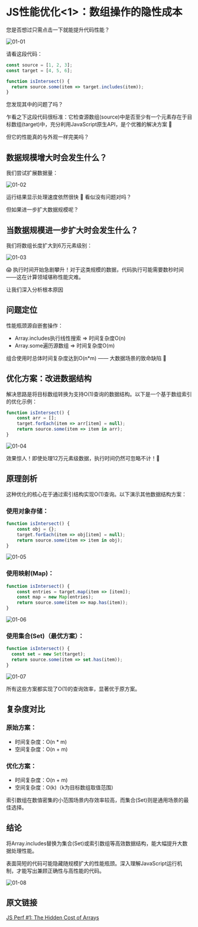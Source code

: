 # JS性能优化<1>：数组操作的隐性成本

您是否想过只需点击一下就能提升代码性能？

![01-01](./assets/01-01.webp)

请看这段代码：

```js
const source = [1, 2, 3];
const target = [4, 5, 6];

function isIntersect() {
  return source.some(item => target.includes(item));
}
```

您发现其中的问题了吗？

乍看之下这段代码很标准：它检查源数组(source)中是否至少有一个元素存在于目标数组(target)中，充分利用JavaScript原生API，是个优雅的解决方案 🚀

但它的性能真的与外观一样完美吗？


## 数据规模增大时会发生什么？

我们尝试扩展数据量：

![01-02](./assets/01-02.gif)

运行结果显示处理速度依然很快 💪 看似没有问题对吗？

但如果进一步扩大数据规模呢？


## 当数据规模进一步扩大时会发生什么？

我们将数组长度扩大到6万元素级别：

![01-03](./assets/01-03.gif)

😱 执行时间开始急剧攀升！对于这类规模的数据，代码执行可能需要数秒时间——这在计算领域堪称性能灾难。

让我们深入分析根本原因

## 问题定位

性能瓶颈源自嵌套操作：

* Array.includes执行线性搜索 ⇒ 时间复杂度O(n)
* Array.some遍历源数组 ⇒ 时间复杂度O(m)

组合使用时总体时间复杂度达到O(n*m) —— 大数据场景的致命缺陷 🥵

## 优化方案：改进数据结构

解决思路是将目标数组转换为支持O(1)查询的数据结构。以下是一个基于数组索引的优化示例：

```js
function isIntersect() {
    const arr = [];
    target.forEach(item => arr[item] = null);
    return source.some(item => item in arr);
}
```

![01-04](./assets/01-04.gif)

效果惊人！即使处理12万元素级数据，执行时间仍然可忽略不计！🥳

## 原理剖析

这种优化的核心在于通过索引结构实现O(1)查询。以下演示其他数据结构方案：

### 使用对象存储：

```js
function isIntersect() {
    const obj = {};
    target.forEach(item => obj[item] = null);
    return source.some(item => item in obj);
}
```

![01-05](./assets/01-05.gif)

### 使用映射(Map)：

```js
function isIntersect() {
    const entries = target.map(item => [item]);
    const map = new Map(entries);
    return source.some(item => map.has(item));
}
```

![01-06](./assets/01-06.gif)

### 使用集合(Set)（最优方案）：

```js
function isIntersect() {
  const set = new Set(target);
  return source.some(item => set.has(item));
}
```

![01-07](./assets/01-07.gif)

所有这些方案都实现了O(1)的查询效率，显著优于原方案。

## 复杂度对比

### 原始方案：

* 时间复杂度：O(n \* m)
* 空间复杂度：O(n + m)

### 优化方案：

* 时间复杂度：O(n + m)
* 空间复杂度：O(k)（k为目标数组取值范围）

索引数组在数值密集的小范围场景内存效率较高，而集合(Set)则是通用场景的最佳选择。

## 结论

将Array.includes替换为集合(Set)或索引数组等高效数据结构，能大幅提升大数据处理性能。

表面简短的代码可能隐藏随规模扩大的性能瓶颈。深入理解JavaScript运行机制，才能写出兼顾正确性与高性能的代码。

![01-08](./assets/01-08.webp)

## 原文链接

[JS Perf #1: The Hidden Cost of Arrays](https://itnext.io/the-hidden-cost-of-js-arrays-ae39b5356e52)